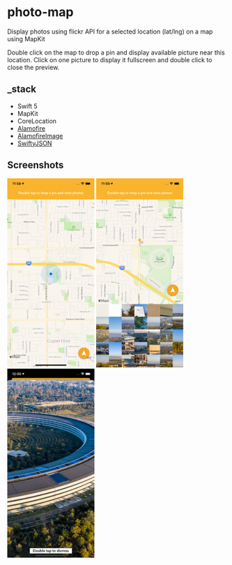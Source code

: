 # photo-map
Display photos using flickr API for a selected location (lat/lng) on a map using MapKit

Double click on the map to drop a pin and display available picture near this location. Click on one picture to display it fullscreen and double click to close the preview.

## _stack
* Swift 5
* MapKit
* CoreLocation
* [Alamofire](https://github.com/Alamofire/Alamofire)
* [AlamofireImage](https://github.com/Alamofire/AlamofireImage)
* [SwiftyJSON](https://github.com/SwiftyJSON/SwiftyJSON)

## Screenshots
<img src="https://raw.githubusercontent.com/kilyan-s/photo-map/master/Screenshot/0.png" alt="map center on user location" width="200"/> <img src="https://raw.githubusercontent.com/kilyan-s/photo-map/master/Screenshot/1.png" alt="display pictures for location" width="200"/> <img src="https://raw.githubusercontent.com/kilyan-s/photo-map/master/Screenshot/2.png" alt="display picture fullscreen" width="200"/>
